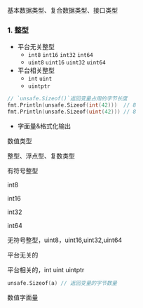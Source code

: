 基本数据类型、复合数据类型、接口类型

### 1. 整型

- 平台无关整型
  - `int8` `int16` `int32` `int64`
  - `uint8` `uint16` `uint32` `uint64`
- 平台相关整型
  - `int` `uint` 
  - `uintptr`

```go
// `unsafe.Sizeof()`返回变量占用的字节长度
fmt.Println(unsafe.Sizeof(int(42)))  // 8
fmt.Println(unsafe.Sizeof(uint(42))) // 8
```

- 字面量&格式化输出





数值类型

整型、浮点型、复数类型

有符号整型

int8

int16

int32

int64

无符号整型，uint8，uint16,uint32,uint64

平台无关的

平台相关的，int uint uintptr

```go
unsafe.Sizeof(a) // 返回变量的字节数量
```

数值字面量

